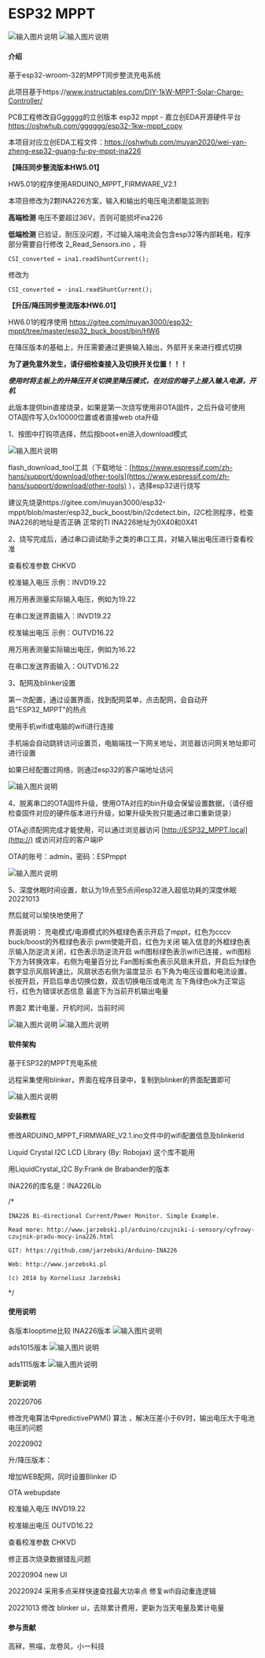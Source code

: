 # ESP32 MPPT
![输入图片说明](%E5%BE%AE%E4%BF%A1%E5%9B%BE%E7%89%87_20221013212635.jpg)
![输入图片说明](%E5%BE%AE%E4%BF%A1%E5%9B%BE%E7%89%87_20221013212929.jpg)


#### 介绍
基于esp32-wroom-32的MPPT同步整流充电系统

此项目基于https://www.instructables.com/DIY-1kW-MPPT-Solar-Charge-Controller/

PCB工程修改自Gggggg的立创版本 esp32 mppt - 嘉立创EDA开源硬件平台 https://oshwhub.com/gggggg/esp32-1kw-mppt_copy

本项目对应立创EDA工程文件：https://oshwhub.com/muyan2020/wei-yan-zheng-esp32-guang-fu-pv-mppt-ina226



 **【降压同步整流版本HW5.01】** 

HW5.01的程序使用ARDUINO_MPPT_FIRMWARE_V2.1

本项目修改为2颗INA226方案，输入和输出的电压电流都能监测到

 **高端检测**  电压不要超过36V，否则可能损坏ina226

 **低端检测**  已验证，耐压没问题，不过输入端电流会包含esp32等内部耗电，程序部分需要自行修改 2_Read_Sensors.ino ，将

`CSI_converted = ina1.readShuntCurrent();`

修改为

`CSI_converted = -ina1.readShuntCurrent();`




 **【升压/降压同步整流版本HW6.01】** 

HW6.01的程序使用 https://gitee.com/muyan3000/esp32-mppt/tree/master/esp32_buck_boost/bin/HW6

在降压版本的基础上，升压需要通过更换输入输出，外部开关来进行模式切换

 **为了避免意外发生，请仔细检查接入及切换开关位置！！！** 

 **_使用时将主板上的升降压开关切换至降压模式，在对应的端子上接入输入电源，开机_** 

此版本提供bin直接烧录，如果是第一次烧写使用非OTA固件，之后升级可使用OTA固件写入0x10000位置或者直接web ota升级

1、按图中打钩项选择，然后按boot+en进入download模式

![输入图片说明](%E5%BE%AE%E4%BF%A1%E6%88%AA%E5%9B%BE_20220901155947.png)

flash_download_tool工具（下载地址：[https://www.espressif.com/zh-hans/support/download/other-tools](https://www.espressif.com/zh-hans/support/download/other-tools) ），选择esp32进行烧写

建议先烧录https://gitee.com/muyan3000/esp32-mppt/blob/master/esp32_buck_boost/bin/i2cdetect.bin，I2C检测程序，检查INA226的地址是否正确
正常的TI INA226地址为0X40和0X41

2、烧写完成后，通过串口调试助手之类的串口工具，对输入输出电压进行查看校准

查看校准参数 CHKVD

校准输入电压 示例：INVD19.22

用万用表测量实际输入电压，例如为19.22

在串口发送界面输入：INVD19.22


校准输出电压 示例：OUTVD16.22

用万用表测量实际输出电压，例如为16.22

在串口发送界面输入：OUTVD16.22

3、配网及blinker设置

第一次配置，通过设置界面，找到配网菜单，点击配网，会自动开启"ESP32_MPPT"的热点

使用手机wifi或电脑的wifi进行连接

手机端会自动跳转访问设置页，电脑端找一下网关地址，浏览器访问网关地址即可进行设置

如果已经配置过网络，则通过esp32的客户端地址访问

![输入图片说明](QQ%E5%9B%BE%E7%89%8720220909105704.png)


4、脱离串口的OTA固件升级，使用OTA对应的bin升级会保留设置数据，（请仔细检查固件对应的硬件版本进行升级，如果升级失败只能通过串口重新烧录）

OTA必须配网完成才能使用，可以通过浏览器访问 [http://ESP32_MPPT.local](http://) 或访问对应的客户端IP

OTA的账号：admin，密码：ESPmppt



![输入图片说明](QQ%E5%9B%BE%E7%89%8720220909105714.png)


5、深度休眠时间设置，默认为19点至5点间esp32进入超低功耗的深度休眠 20221013



然后就可以愉快地使用了

界面说明：
充电模式/电源模式的外框绿色表示开启了mppt，红色为cccv
buck/boost的外框绿色表示 pwm使能开启，红色为关闭
输入信息的外框绿色表示输入防逆流关闭，红色表示防逆流开启
wifi图标绿色表示wifi已连接，wifi图标下方为转换效率，右侧为电量百分比
Fan图标紫色表示风扇未开启，开启后为绿色数字显示风扇转速比，风扇状态右侧为温度显示
右下角为电压设置和电流设置，长按开启，开启后单击切换位数，双击切换电压或电流
左下角绿色ok为正常运行，红色为错误状态信息
最底下为当前开机输出电量

界面2
累计电量，开机时间，当前时间



![输入图片说明](%E5%BE%AE%E4%BF%A1%E5%9B%BE%E7%89%87_20220901143819.jpg)
![输入图片说明](%E5%BE%AE%E4%BF%A1%E5%9B%BE%E7%89%87_20220901115046.jpg)


#### 软件架构
基于ESP32的MPPT充电系统

远程采集使用blinker，界面在程序目录中，复制到blinker的界面配置即可

![输入图片说明](blinker_ui.jpg)


#### 安装教程
修改ARDUINO_MPPT_FIRMWARE_V2.1.ino文件中的wifi配置信息及blinkerid

Liquid Crystal I2C LCD Library (By: Robojax) 这个库不能用

用LiquidCrystal_I2C By:Frank de Brabander的版本

INA226的库名是：INA226Lib

/*

    INA226 Bi-directional Current/Power Monitor. Simple Example.

    Read more: http://www.jarzebski.pl/arduino/czujniki-i-sensory/cyfrowy-czujnik-pradu-mocy-ina226.html

    GIT: https://github.com/jarzebski/Arduino-INA226

    Web: http://www.jarzebski.pl

    (c) 2014 by Korneliusz Jarzebski

*/

#### 使用说明
各版本looptime比较
INA226版本
![输入图片说明](%E5%BE%AE%E4%BF%A1%E5%9B%BE%E7%89%87_20220726114642.png)

ads1015版本
![输入图片说明](%E5%BE%AE%E4%BF%A1%E5%9B%BE%E7%89%87_20220726120507.png)

ads1115版本
![输入图片说明](%E5%BE%AE%E4%BF%A1%E5%9B%BE%E7%89%87_20220726114412.png)

#### 更新说明
20220706

修改充电算法中predictivePWM() 算法 ，解决压差小于6V时，输出电压大于电池电压的问题

20220902

升/降压版本：

增加WEB配网，同时设置Blinker ID

OTA webupdate

校准输入电压 INVD19.22

校准输出电压 OUTVD16.22

查看校准参数 CHKVD

修正首次烧录数据错乱问题

20220904
new UI

20220924
采用多点采样快速查找最大功率点
修复wifi自动重连逻辑

20221013
修改 blinker ui，去除累计费用，更新为当天电量及累计电量

#### 参与贡献
高冧，熊喵，龙卷风，小一科技


